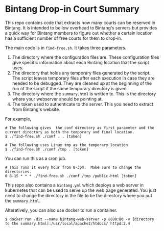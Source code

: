 # Bintang Drop-in Court Summary

This repo contains code that extracts how many courts can be reserved in Bintang.  It is intended to be low overhead to Bintang's servers but provides a quick way for Bintang members to figure out whether a certain location has a sufficient number of free courts for them to drop-in. 

The main code is in `find-free.sh`.  It takes three parameters.  
  1. The directory where the configuration files are.  These configuration files give specific information about each Bintang location that the script uses.
  1. The directory that holds any temporary files generated by the script.  The script leaves temporary files after each execution in case they are needed to be debugged.  They are cleaned up at the beginning of the run of the script if the same temporary directory is given.
  1. The directory where the `summary.html` is written to.  This is the directory where your webserver should be pointing at.
  1. The token used to authenticate to the server.  This you need to extract from Bintang's website.

For example,
```
# The following gives  the conf directory as first parameter and the current directory as both the temporary and final location.
$ ./find-free.sh ./conf . . [token]

# The following uses Linux tmp as the temporary location
$ ./find-free.sh ./conf /tmp . [token]
```

You can run this as a cron job.  

```
# This runs it every hour from 8-3pm.  Make sure to change the directories.
0 8-15 * * * ./find-free.sh ./conf /tmp /public-html [token]
```

This repo also contains a `bintang.yml` which deploys a web server in kubernetes that can be used to serve up the web page generated.  You just need to change the directory in the file to be the directory where you put the `summary.html`.  

Alteratively, you can also use docker to run a container.
```
$ docker run -dit --name bintang-web-server -p 8080:80 -v [directory to the summary.html]:/usr/local/apache2/htdocs/ httpd:2.4
```
